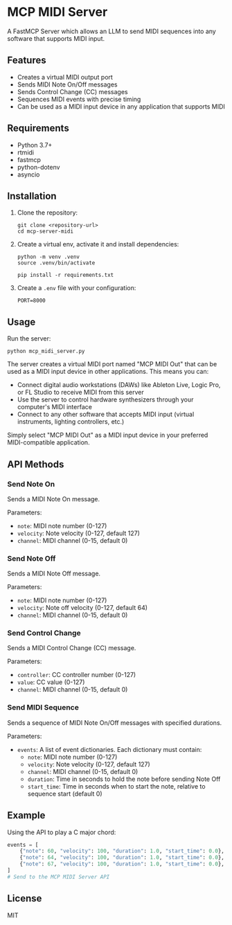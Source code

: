 # MCP MIDI Server

A FastMCP Server which allows an LLM to send MIDI sequences into any software that supports MIDI input.

## Features

- Creates a virtual MIDI output port
- Sends MIDI Note On/Off messages
- Sends Control Change (CC) messages
- Sequences MIDI events with precise timing
- Can be used as a MIDI input device in any application that supports MIDI

## Requirements

- Python 3.7+
- rtmidi
- fastmcp
- python-dotenv
- asyncio

## Installation

1. Clone the repository:
   ```
   git clone <repository-url>
   cd mcp-server-midi
   ```

2. Create a virtual env, activate it and install dependencies:
   ```
   python -m venv .venv
   source .venv/bin/activate

   pip install -r requirements.txt
   ```

3. Create a `.env` file with your configuration:
   ```
   PORT=8000
   ```

## Usage

Run the server:

```
python mcp_midi_server.py
```

The server creates a virtual MIDI port named "MCP MIDI Out" that can be used as a MIDI input device in other applications. This means you can:

- Connect digital audio workstations (DAWs) like Ableton Live, Logic Pro, or FL Studio to receive MIDI from this server
- Use the server to control hardware synthesizers through your computer's MIDI interface
- Connect to any other software that accepts MIDI input (virtual instruments, lighting controllers, etc.)

Simply select "MCP MIDI Out" as a MIDI input device in your preferred MIDI-compatible application.

## API Methods

### Send Note On

Sends a MIDI Note On message.

Parameters:
- `note`: MIDI note number (0-127)
- `velocity`: Note velocity (0-127, default 127)
- `channel`: MIDI channel (0-15, default 0)

### Send Note Off

Sends a MIDI Note Off message.

Parameters:
- `note`: MIDI note number (0-127)
- `velocity`: Note off velocity (0-127, default 64)
- `channel`: MIDI channel (0-15, default 0)

### Send Control Change

Sends a MIDI Control Change (CC) message.

Parameters:
- `controller`: CC controller number (0-127)
- `value`: CC value (0-127)
- `channel`: MIDI channel (0-15, default 0)

### Send MIDI Sequence

Sends a sequence of MIDI Note On/Off messages with specified durations.

Parameters:
- `events`: A list of event dictionaries. Each dictionary must contain:
  - `note`: MIDI note number (0-127)
  - `velocity`: Note velocity (0-127, default 127)
  - `channel`: MIDI channel (0-15, default 0)
  - `duration`: Time in seconds to hold the note before sending Note Off
  - `start_time`: Time in seconds when to start the note, relative to sequence start (default 0)

## Example

Using the API to play a C major chord:

```python
events = [
    {"note": 60, "velocity": 100, "duration": 1.0, "start_time": 0.0},  # C4
    {"note": 64, "velocity": 100, "duration": 1.0, "start_time": 0.0},  # E4
    {"note": 67, "velocity": 100, "duration": 1.0, "start_time": 0.0},  # G4
]
# Send to the MCP MIDI Server API
```

## License

MIT